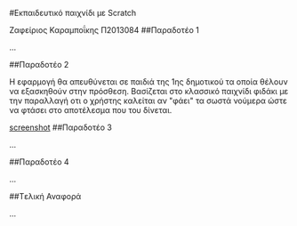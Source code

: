 ﻿#Εκπαιδευτικό παιχνίδι με Scratch

Ζαφείριος Καραμποΐκης Π2013084
##Παραδοτέο 1

...

##Παραδοτέο 2

Η εφαρμογή θα απευθύνεται σε παιδιά της 1ης δημοτικού τα οποία θέλουν να εξασκηθούν στην πρόσθεση.
Βασίζεται στο κλασσικό παιχνίδι φιδάκι με την παραλλαγή οτι ο χρήστης καλείται αν "φάει" τα σωστά νούμερα ώστε 
να φτάσει στο αποτέλεσμα που του δίνεται.

[screenshot](docs\screenshot.jpg)
##Παραδοτέο 3

...

##Παραδοτέο 4

...

##Tελική Αναφορά

...
